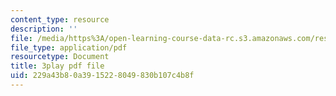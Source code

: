 ```yaml
---
content_type: resource
description: ''
file: /media/https%3A/open-learning-course-data-rc.s3.amazonaws.com/res-18-009-learn-differential-equations-up-close-with-gilbert-strang-and-cleve-moler-fall-2015/229a43b80a3915228049830b107c4b8f_Q_f1vRLAENA.pdf
file_type: application/pdf
resourcetype: Document
title: 3play pdf file
uid: 229a43b8-0a39-1522-8049-830b107c4b8f
---
```

